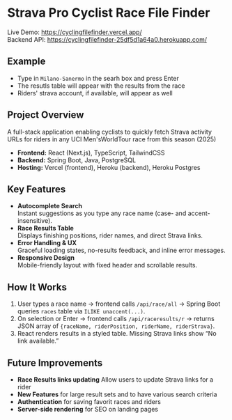 # Strava Pro Cyclist Race File Finder

Live Demo: https://cyclingfilefinder.vercel.app/  
Backend API: https://cyclingfilefinder-25df5d1a64a0.herokuapp.com/  

## Example 
- Type in `Milano-Sanermo` in the searh box and press Enter
- The resutls table will appear with the results from the race 
- Riders' strava account, if available, will appear as well

## Project Overview
A full-stack application enabling cyclists to quickly fetch Strava activity URLs for riders in any UCI Men'sWorldTour race from this season (2025)  
- **Frontend:** React (Next.js), TypeScript, TailwindCSS  
- **Backend:** Spring Boot, Java, PostgreSQL  
- **Hosting:** Vercel (frontend), Heroku (backend), Heroku Postgres  

## Key Features
- **Autocomplete Search**  
  Instant suggestions as you type any race name (case- and accent-insensitive).
- **Race Results Table**  
  Displays finishing positions, rider names, and direct Strava links.
- **Error Handling & UX**  
  Graceful loading states, no-results feedback, and inline error messages.
- **Responsive Design**  
  Mobile-friendly layout with fixed header and scrollable results.

## How It Works
1. User types a race name → frontend calls `/api/race/all` → Spring Boot queries `races` table via `ILIKE unaccent(...)`.  
2. On selection or Enter → frontend calls `/api/raceresults/r` → returns JSON array of `{raceName, riderPosition, riderName, riderStrava}`.  
3. React renders results in a styled table. Missing Strava links show “No link available.”

## Future Improvements
- **Race Results links updating** Allow users to update Strava links for a rider 
- **New Features** for large result sets and to have various search criteria 
- **Authentication** for saving favorit races and riders
- **Server-side rendering** for SEO on landing pages




